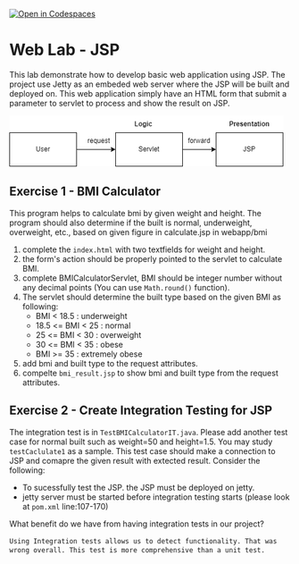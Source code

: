 [![Open in Codespaces](https://classroom.github.com/assets/launch-codespace-7f7980b617ed060a017424585567c406b6ee15c891e84e1186181d67ecf80aa0.svg)](https://classroom.github.com/open-in-codespaces?assignment_repo_id=11723872)
# Web Lab - JSP
This lab demonstrate how to develop basic web application using JSP. The project use Jetty as an embeded web server where the JSP will be built and deployed on. This web application simply have an HTML form that submit a parameter to servlet to process and show the result on JSP.

![architecture ](lab-jspservlet.png)



## Exercise 1 - BMI Calculator
This program helps to calculate bmi by given weight and height. The program should also determine if the built is normal, underweight, overweight, etc., based on given figure in calculate.jsp in webapp/bmi
1. complete the `index.html` with two textfields for weight and height. 
2. the form's action should be properly pointed to the servlet to calculate BMI. 
3. complete BMICalculatorServlet, BMI should be integer number without any decimal points (You can use `Math.round()` function).
4. The servlet should determine the built type based on the given BMI as following:
    - BMI < 18.5 : underweight
    - 18.5 <= BMI < 25 : normal
    - 25 <= BMI < 30 : overweight
    - 30 <= BMI < 35 : obese
    - BMI >= 35 : extremely obese
5. add bmi and built type to the request attributes.
3. compelte `bmi_result.jsp` to show bmi and built type from the request attributes.


## Exercise 2 - Create Integration Testing for JSP
The integration test is in `TestBMICalculatorIT.java`. Please add another test case for normal built such as weight=50 and height=1.5.
You may study `testCaclulate1` as a sample. This test case should make a connection to JSP and comapre the given result with extected result. Consider the following:
- To sucessfully test the JSP. the JSP must be deployed on jetty.
- jetty server must be started before integration testing starts (please look at `pom.xml` line:107-170)

What benefit do we have from having integration tests in our project?
```
Using Integration tests allows us to detect functionality. That was wrong overall. This test is more comprehensive than a unit test.
```


